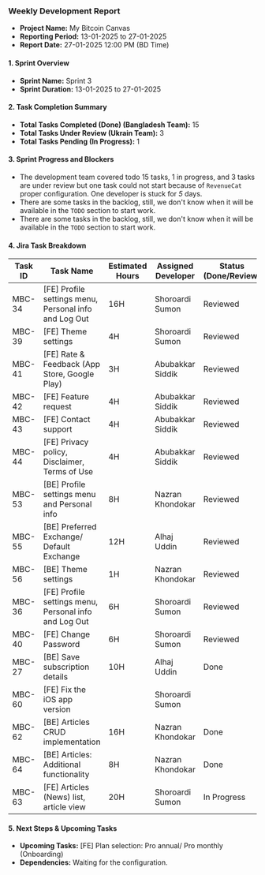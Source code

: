 ### Weekly Development Report
- **Project Name:** My Bitcoin Canvas
- **Reporting Period:** 13-01-2025 to 27-01-2025
- **Report Date:** 27-01-2025 12:00 PM (BD Time)

#### 1. Sprint Overview  
- **Sprint Name:** Sprint 3
- **Sprint Duration:** 13-01-2025 to 27-01-2025

#### 2. Task Completion Summary

- **Total Tasks Completed (Done) (Bangladesh Team):** 15
- **Total Tasks Under Review (Ukrain Team):** 3
- **Total Tasks Pending (In Progress):** 1

#### 3. Sprint Progress and Blockers
- The development team covered todo 15 tasks, 1 in progress, and 3 tasks are under review but one task could not start because of `RevenueCat` proper configuration. One developer is stuck for *5* days.
- There are some tasks in the backlog, still, we don't know when it will  be available in the `TODO` section to start work.
- There are some tasks in the backlog, still, we don't know when it will  be available in the `TODO` section to start work.

#### 4. Jira Task Breakdown

| Task ID | Task Name         | Estimated Hours | Assigned Developer | Status (Done/Review) |
|---------|-------------------|-----------------|--------------------|----------------------|
| MBC-34   | [FE] Profile settings menu, Personal info and Log Out        | 16H | Shoroardi Sumon   | Reviewed      |
| MBC-39   | [FE] Theme settings       | 4H| Shoroardi Sumon   | Reviewed      |
| MBC-41   | [FE] Rate & Feedback (App Store, Google Play)         | 3H | Abubakkar Siddik    | Reviewed      |
| MBC-42   | [FE] Feature request        | 4H | Abubakkar Siddik    | Reviewed      |
| MBC-43   | [FE] Contact support      | 4H | Abubakkar Siddik    | Reviewed      |
| MBC-44   | [FE] Privacy policy, Disclaimer, Terms of Use    | 4H | Abubakkar Siddik    | Reviewed      |
| MBC-53   | [BE] Profile settings menu and Personal info    | 8H |  Nazran Khondokar     | Reviewed      |
| MBC-55   | [BE] Preferred Exchange/ Default Exchange  | 12H |   Alhaj Uddin      | Reviewed      |
| MBC-56   | [BE] Theme settings  | 1H |   Nazran Khondokar     | Reviewed      |
| MBC-36   | [FE] Profile settings menu, Personal info and Log Out        | 6H | Shoroardi Sumon   | Reviewed      |
| MBC-40   | [FE] Change Password        | 6H | Shoroardi Sumon   | Reviewed      |
| MBC-27   | [BE] Save subscription details        | 10H | Alhaj Uddin    | Done      |
| MBC-60   | [FE] Fix the iOS app version         |  | Shoroardi Sumon   |       |
| MBC-62   | [BE] Articles CRUD implementation    | 16H |  Nazran Khondokar     | Done      |
| MBC-64   | [BE] Articles: Additional functionality    | 8H |  Nazran Khondokar     | Done      |
| MBC-63   | [FE] Articles (News) list, article view    | 20H |   Shoroardi Sumon      | In Progress      |


#### 5. Next Steps & Upcoming Tasks
- **Upcoming Tasks:** [FE] Plan selection: Pro annual/ Pro monthly (Onboarding)
- **Dependencies:** Waiting for the configuration.
